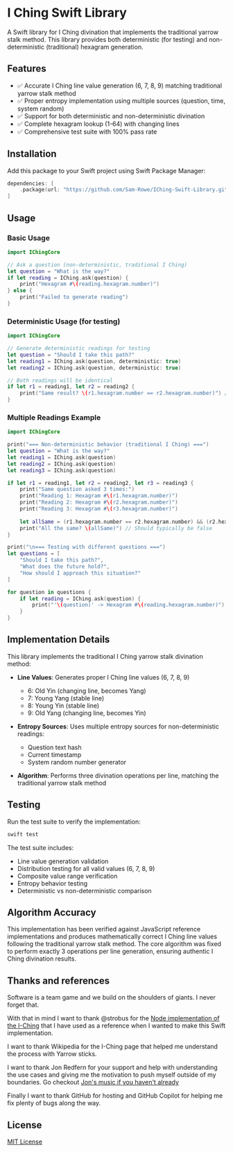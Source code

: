 # I Ching Swift Library

A Swift library for I Ching divination that implements the traditional yarrow stalk method. This library provides both deterministic (for testing) and non-deterministic (traditional) hexagram generation.

## Features

- ✅ Accurate I Ching line value generation (6, 7, 8, 9) matching traditional yarrow stalk method
- ✅ Proper entropy implementation using multiple sources (question, time, system random)
- ✅ Support for both deterministic and non-deterministic divination
- ✅ Complete hexagram lookup (1-64) with changing lines
- ✅ Comprehensive test suite with 100% pass rate

## Installation

Add this package to your Swift project using Swift Package Manager:

```swift
dependencies: [
    .package(url: "https://github.com/Sam-Rowe/IChing-Swift-Library.git", from: "1.0.1")
]
```

## Usage

### Basic Usage

```swift
import IChingCore

// Ask a question (non-deterministic, traditional I Ching)
let question = "What is the way?"
if let reading = IChing.ask(question) {
    print("Hexagram #\(reading.hexagram.number)")
} else {
    print("Failed to generate reading")
}
```

### Deterministic Usage (for testing)

```swift
import IChingCore

// Generate deterministic readings for testing
let question = "Should I take this path?"
let reading1 = IChing.ask(question, deterministic: true)
let reading2 = IChing.ask(question, deterministic: true)

// Both readings will be identical
if let r1 = reading1, let r2 = reading2 {
    print("Same result? \(r1.hexagram.number == r2.hexagram.number)") // true
}
```

### Multiple Readings Example

```swift
import IChingCore

print("=== Non-deterministic behavior (traditional I Ching) ===")
let question = "What is the way?"
let reading1 = IChing.ask(question)
let reading2 = IChing.ask(question)
let reading3 = IChing.ask(question)

if let r1 = reading1, let r2 = reading2, let r3 = reading3 {
    print("Same question asked 3 times:")
    print("Reading 1: Hexagram #\(r1.hexagram.number)")
    print("Reading 2: Hexagram #\(r2.hexagram.number)")
    print("Reading 3: Hexagram #\(r3.hexagram.number)")
    
    let allSame = (r1.hexagram.number == r2.hexagram.number) && (r2.hexagram.number == r3.hexagram.number)
    print("All the same? \(allSame)") // Should typically be false
}

print("\n=== Testing with different questions ===")
let questions = [
    "Should I take this path?",
    "What does the future hold?",
    "How should I approach this situation?"
]

for question in questions {
    if let reading = IChing.ask(question) {
        print("'\(question)' -> Hexagram #\(reading.hexagram.number)")
    }
}
```

## Implementation Details

This library implements the traditional I Ching yarrow stalk divination method:

- **Line Values**: Generates proper I Ching line values (6, 7, 8, 9)
  - 6: Old Yin (changing line, becomes Yang)
  - 7: Young Yang (stable line)
  - 8: Young Yin (stable line)  
  - 9: Old Yang (changing line, becomes Yin)

- **Entropy Sources**: Uses multiple entropy sources for non-deterministic readings:
  - Question text hash
  - Current timestamp
  - System random number generator

- **Algorithm**: Performs three divination operations per line, matching the traditional yarrow stalk method

## Testing

Run the test suite to verify the implementation:

```bash
swift test
```

The test suite includes:
- Line value generation validation
- Distribution testing for all valid values (6, 7, 8, 9)
- Composite value range verification
- Entropy behavior testing
- Deterministic vs non-deterministic comparison

## Algorithm Accuracy

This implementation has been verified against JavaScript reference implementations and produces mathematically correct I Ching line values following the traditional yarrow stalk method. The core algorithm was fixed to perform exactly 3 operations per line generation, ensuring authentic I Ching divination results.

## Thanks and references

Software is a team game and we build on the shoulders of giants. I never forget that. 

With that in mind I want to thank @strobus for the [Node implementation of the I-Ching](https://github.com/strobus/i-ching) that I have used as a reference when I wanted to make this Swift implementation. 

I want to thank Wikipedia for the I-Ching page that helped me understand the process with Yarrow sticks. 

I want to thank Jon Redfern for your support and help with understanding the use cases and giving me the motivation to push myself outside of my boundaries. Go checkout [Jon's music if you haven't already](https://open.spotify.com/artist/1vI7P0C5GpcJcMol09kkKM)

Finally I want to thank GitHub for hosting and GitHub Copilot for helping me fix plenty of bugs along the way.

## License

[MIT License](./LICENSE)
